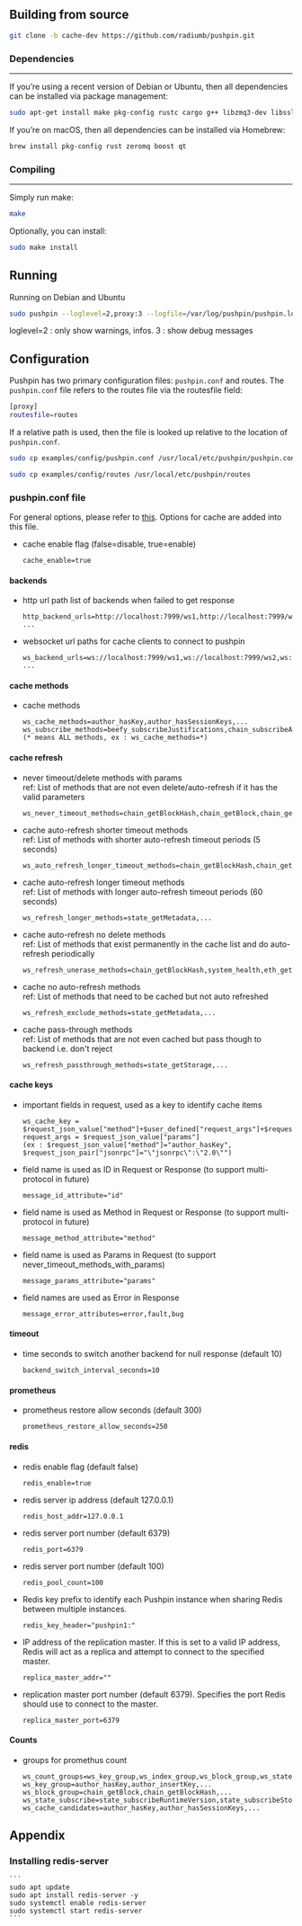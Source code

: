 ## Building from source
```sh
git clone -b cache-dev https://github.com/radiumb/pushpin.git
```

### Dependencies
---
If you’re using a recent version of Debian or Ubuntu, then all dependencies can be installed via package management:
```sh
sudo apt-get install make pkg-config rustc cargo g++ libzmq3-dev libssl-dev libboost-dev qtbase5-dev
```
If you’re on macOS, then all dependencies can be installed via Homebrew:
```sh
brew install pkg-config rust zeromq boost qt
```
### Compiling
---
Simply run make:
```sh
make
```
Optionally, you can install:
```sh
sudo make install
```

## Running
Running on Debian and Ubuntu
```sh
sudo pushpin --loglevel=2,proxy:3 --logfile=/var/log/pushpin/pushpin.log
```
loglevel=2 : only show warnings, infos. 3 : show debug messages

## Configuration
Pushpin has two primary configuration files: `pushpin.conf` and routes. The `pushpin.conf` file refers to the routes file via the routesfile field:
```sh
[proxy]
routesfile=routes
```
If a relative path is used, then the file is looked up relative to the location of `pushpin.conf`.
```sh
sudo cp examples/config/pushpin.conf /usr/local/etc/pushpin/pushpin.conf
```
```sh
sudo cp examples/config/routes /usr/local/etc/pushpin/routes
```
### pushpin.conf file
For general options, please refer to [this](https://pushpin.org/docs/configuration/#pushpinconf-file).
Options for cache are added into this file.
* <a name="cache_enable"></a>cache enable flag (false=disable, true=enable)
	```
	cache_enable=true
	```
#### backends
* <a name="http_backend_urls"></a>http url path list of backends when failed to get response
	```
	http_backend_urls=http://localhost:7999/ws1,http://localhost:7999/ws2,http://localhost:7999/ws3 ...
	```
* <a name="ws_backend_urls"></a>websocket url paths for cache clients to connect to pushpin
	```
	ws_backend_urls=ws://localhost:7999/ws1,ws://localhost:7999/ws2,ws://localhost:7999/ws3 ...
	```
#### cache methods
* <a name="cache_methods"></a>cache methods
	```
	ws_cache_methods=author_hasKey,author_hasSessionKeys,...
	ws_subscribe_methods=beefy_subscribeJustifications,chain_subscribeAllHeads,...
	(* means ALL methods, ex : ws_cache_methods=*)
	```
#### cache refresh
* <a name="ws_never_timeout_methods"></a>never timeout/delete methods with params<br />
	ref: List of methods that are not even delete/auto-refresh if it has the valid parameters
	```
	ws_never_timeout_methods=chain_getBlockHash,chain_getBlock,chain_getHeader,state_queryStorageAt,...
	```
* <a name="ws_refresh_shorter_methods"></a>cache auto-refresh shorter timeout methods<br />
	ref: List of methods with shorter auto-refresh timeout periods (5 seconds)
	```
	ws_auto_refresh_longer_timeout_methods=chain_getBlockHash,chain_getHeader,state_getKeysPaged,state_queryStorageAt,...
	```
* <a name="ws_refresh_longer_methods"></a>cache auto-refresh longer timeout methods<br />
	ref: List of methods with longer auto-refresh timeout periods (60 seconds)
	```
	ws_refresh_longer_methods=state_getMetadata,...
	```
* <a name="ws_refresh_unerase_methods"></a>cache auto-refresh no delete methods<br />
	ref: List of methods that exist permanently in the cache list and do auto-refresh periodically
	```
	ws_refresh_unerase_methods=chain_getBlockHash,system_health,eth_getBalance,...
	```
* <a name="ws_refresh_exclude_methods"></a>cache no auto-refresh methods<br />
	ref: List of methods that need to be cached but not auto refreshed
	```
	ws_refresh_exclude_methods=state_getMetadata,...
	```
* <a name="ws_refresh_passthrough_methods"></a>cache pass-through methods<br />
	ref: List of methods that are not even cached but pass though to backend i.e. don't reject
	```
	ws_refresh_passthrough_methods=state_getStorage,...
	```
#### cache keys
* <a name="ws_cache_key"></a>important fields in request, used as a key to identify cache items
	```
	ws_cache_key = $request_json_value["method"]+$user_defined["request_args"]+$request_json_pair["jsonrpc"]
	request_args = $request_json_value["params"]
	(ex : $request_json_value["method"]="author_hasKey", $request_json_pair["jsonrpc"]="\"jsonrpc\":\"2.0\"")
	```
* <a name="message_id_attribute"></a>field name is used as ID in Request or Response (to support multi-protocol in future)
	```
	message_id_attribute="id"
	```
* <a name="message_method_attribute"></a>field name is used as Method in Request or Response (to support multi-protocol in future)
	```
	message_method_attribute="method"
	```
* <a name="message_params_attribute"></a>field name is used as Params in Request (to support never_timeout_methods_with_params)
	```
	message_params_attribute="params"
	```
* <a name="message_error_attributes"></a>field names are used as Error in Response
	```
	message_error_attributes=error,fault,bug
	```
#### timeout
* <a name="backend_switch_interval_seconds"></a>time seconds to switch another backend for null response (default 10)
	```
	backend_switch_interval_seconds=10
	```
#### prometheus
* <a name="prometheus_restore_allow_seconds"></a>prometheus restore allow seconds (default 300)
	```
	prometheus_restore_allow_seconds=250
	```
#### redis
* <a name="redis_enable"></a>redis enable flag (default false)
	```
	redis_enable=true
	```
* <a name="redis_host_addr"></a>redis server ip address (default 127.0.0.1)
	```
	redis_host_addr=127.0.0.1
	```
* <a name="redis_port"></a>redis server port number (default 6379)
	```
	redis_port=6379
	```
* <a name="redis_pool_count"></a>redis server port number (default 100)
	```
	redis_pool_count=100
	```
* <a name="redis_key_header"></a>Redis key prefix to identify each Pushpin instance when sharing Redis between multiple instances.
	```
	redis_key_header="pushpin1:"
	```
* <a name="replica_master_addr"></a>IP address of the replication master. If this is set to a valid IP address, Redis will act as a replica and attempt to connect to the specified master.
	```
	replica_master_addr=""
	```
* <a name="replica_master_port"></a>replication master port number (default 6379). Specifies the port Redis should use to connect to the master.
	```
	replica_master_port=6379
	```
#### Counts
* <a name="prometheus_count"></a>groups for promethus count
	```
	ws_count_groups=ws_key_group,ws_index_group,ws_block_group,ws_state_subscribe,ws_cache_candidates
	ws_key_group=author_hasKey,author_insertKey,...
	ws_block_group=chain_getBlock,chain_getBlockHash,...
	ws_state_subscribe=state_subscribeRuntimeVersion,state_subscribeStorage,...
	ws_cache_candidates=author_hasKey,author_hasSessionKeys,...
	```

## Appendix
### Installing redis-server
	```
	sudo apt update
	sudo apt install redis-server -y
	sudo systemctl enable redis-server
	sudo systemctl start redis-server
	```
